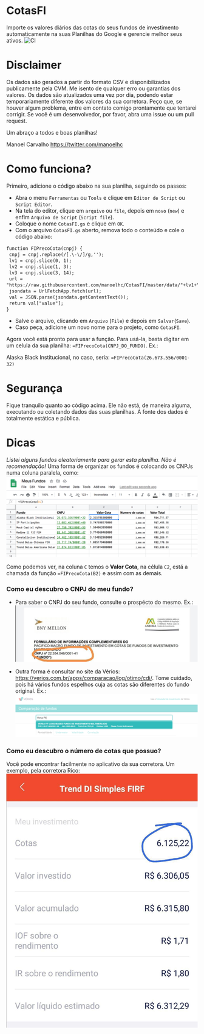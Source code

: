 # CotasFI
Importe os valores diários das cotas do seus fundos de investimento automaticamente na suas Planilhas do Google e gerencie melhor seus ativos. ![CI](https://github.com/manoelhc/CotasFI/workflows/CI/badge.svg)

#  Disclaimer

Os dados são gerados a partir do formato CSV e disponibilizados publicamente pela CVM. Me isento de qualquer erro ou garantias dos valores. Os dados são atualizados uma vez por dia, podendo estar temporariamente diferente dos valores da sua corretora. Peço que, se houver algum problema, entre em contato comigo prontamente que tentarei corrigir. Se você é um desenvolvedor, por favor, abra uma issue ou um pull request.

Um abraço a todos e boas planilhas! 

Manoel Carvalho
https://twitter.com/manoelhc

# Como funciona?

Primeiro, adicione o código abaixo na sua planilha, seguindo os passos:
 * Abra o menu `Ferramentas` ou `Tools` e clique em `Editor de Script` ou `Script Editor`. 
 * Na tela do editor, clique em `arquivo` ou `file`, depois em `novo` (`new`) e enfim `Arquivo de Script` (`Script file`).
 * Coloque o nome `CotasFI.gs` e clique em `OK`.
 * Com o arquivo `CotasFI.gs` aberto, remova todo o conteúdo e cole o código abaixo:

 ```
function FIPrecoCota(cnpj) {
  cnpj = cnpj.replace(/[.\-\/]/g,'');
  lv1 = cnpj.slice(0, 1);
  lv2 = cnpj.slice(1, 3);
  lv3 = cnpj.slice(3, 14);
  url = "https://raw.githubusercontent.com/manoelhc/CotasFI/master/data/"+lv1+"/"+lv2+"/"+lv3+"/values.json";
  jsondata = UrlFetchApp.fetch(url);
  val = JSON.parse(jsondata.getContentText());
  return val["value"];
}
```

 * Salve o arquivo, clicando em `Arquivo` (`File`) e depois em `Salvar`(`Save`).
 * Caso peça, adicione um novo nome para o projeto, como `CotasFI`.

Agora você está pronto para usar a função. Para usá-la, basta digitar em um celula da sua planilha: `=FIPrecoCota(CNPJ_DO_FUNDO)`. Ex.:

Alaska Black Institucional, no caso, seria: `=FIPrecoCota(26.673.556/0001-32)`

# Segurança

Fique tranquilo quanto ao código acima. Ele não está, de maneira alguma, executando ou coletando dados das suas planilhas. A fonte dos dados é totalmente estática e pública.

# Dicas
*Listei alguns fundos aleatoriamente para gerar esta planilha. Não é recomendação!*
Uma forma de organizar os fundos é colocando os CNPJs numa coluna paralela, como:
![Planilha](./imgs/ex1.png)

Como podemos ver, na coluna `C` temos o __Valor Cota__, na célula `C2`, está a chamada da função `=FIPrecoCota(B2)` e assim com as demais.

### Como eu descubro o CNPJ do meu fundo? 
 * Para saber o CNPJ do seu fundo, consulte o prospécto do mesmo. Ex.:
![Prospecto](./imgs/ex2.jpg)

 * Outra forma é consultar no site da Vérios: https://verios.com.br/apps/comparacao/log/otimo/cdi/. Tome cuidado, pois há vários fundos espelhos cuja as cotas são diferentes do fundo original. Ex.:
 ![verios](./imgs/ex3.png)

### Como eu descubro o número de cotas que possuo?

Você pode encontrar facilmente no aplicativo da sua corretora. Um exemplo, pela corretora Rico:
![verios](./imgs/ex4.jpg)
